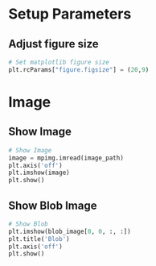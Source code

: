 # Setup Parameters

## Adjust figure size
``` python
# Set matplotlib figure size
plt.rcParams["figure.figsize"] = (20,9)
```

# Image

## Show Image
``` python
# Show Image
image = mpimg.imread(image_path)
plt.axis('off')
plt.imshow(image)
plt.show()
```

## Show Blob Image
``` python
# Show Blob
plt.imshow(blob_image[0, 0, :, :])
plt.title('Blob')
plt.axis('off')
plt.show()
```
